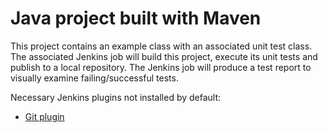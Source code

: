# Java project built with Maven

This project contains an example class with an associated unit test class. The associated Jenkins job will build this project, execute its unit tests and publish to a local repository. The Jenkins job will produce a test report to visually examine failing/successful tests.

Necessary Jenkins plugins not installed by default:

* [Git plugin](https://wiki.jenkins-ci.org/display/JENKINS/Git+Plugin)